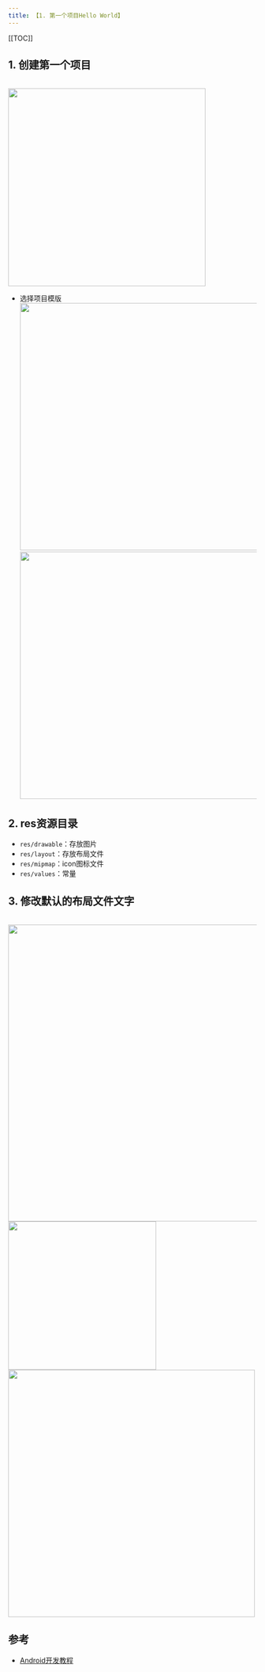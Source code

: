 ```yaml
---
title: 【1. 第一个项目Hello World】
---
```


[[TOC]]


## 1. 创建第一个项目
<br/><img src="http://funky_hs.gitee.io/imgcloud/funkyblog/android/base/1.png" width="400"/>


- 选择项目模版
<br/><img src="http://funky_hs.gitee.io/imgcloud/funkyblog/android/base/2.png" width="500"/>
<br/><img src="http://funky_hs.gitee.io/imgcloud/funkyblog/android/base/3.png" width="500"/>



## 2. res资源目录

- `res/drawable`：存放图片
- `res/layout`：存放布局文件
- `res/mipmap`：icon图标文件
- `res/values`：常量


## 3. 修改默认的布局文件文字
<br/><img src="http://funky_hs.gitee.io/imgcloud/funkyblog/android/base/4.png" width="600"/>
<br/><img src="http://funky_hs.gitee.io/imgcloud/funkyblog/android/base/5.png" width="300"/>
<br/><img src="http://funky_hs.gitee.io/imgcloud/funkyblog/android/base/6.png" width="500"/>






## 参考
- [Android开发教程](https://www.bilibili.com/video/BV1f4411a74h)

